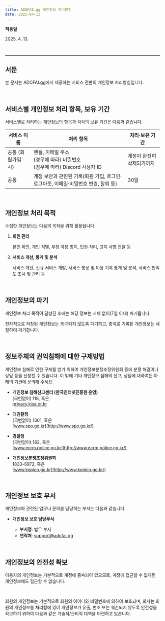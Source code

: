```yaml
---
title: ADOFAI.gg 개인정보 처리방침
date: 2025-04-13
---
```


**적용일**

2025\. 4. 13.

<br />

---

## 서문

본 문서는 ADOFAI.gg에서 제공하는 서비스 전반의 개인정보 처리방침입니다.

<br />

## 서비스별 개인정보 처리 항목, 보유 기간

서비스별로 처리하는 개인정보의 항목과 각각의 보유 기간은 다음과 같습니다.

| 서비스 이름        | 처리 항목                                                                              | 처리·보유 기간             |
| ------------------ | -------------------------------------------------------------------------------------- | -------------------------- |
| 공통 (회원가입 시) | 핸들, 이메일 주소 <br /> (경우에 따라) 비밀번호 <br /> (경우에 따라) Discord 사용자 ID | 계정이 완전히 삭제되기까지 |
| 공통               | 계정 보안과 관련된 기록(회원 가입, 로그인·로그아웃, 이메일·비밀번호 변경, 탈퇴 등)     | 30일                       |

<br />

## 개인정보 처리 목적

수집한 개인정보는 다음의 목적을 위해 활용됩니다.

1.  **회원 관리**

    본인 확인, 개인 식별, 부정 이용 방지, 민원 처리, 고지 사항 전달 등

2.  **서비스 개선, 통계 및 분석**

    서비스 개선, 신규 서비스 개발, 서비스 방문 및 이용 기록 통계 및 분석, 서비스 만족도 조사 및 관리 등

<br />

## 개인정보의 파기

개인정보 처리 목적이 달성된 후에는 해당 정보는 지체 없이(7일 이내) 파기됩니다.

전자적으로 저장된 개인정보는 복구되지 않도록 파기하고, 종이로 기록된 개인정보는 세절하여 파기합니다.

<br />

## 정보주체의 권익침해에 대한 구제방법

개인정보 침해로 인한 구제를 받기 위하여 개인정보분쟁조정위원회 등에 분쟁 해결이나 상담 등을 신청할 수 있습니다. 이 밖에 기타 개인정보 침해의 신고, 상담에 대하여는 아래의 기관에 문의해 주세요.

- **개인정보 침해신고센터 (한국인터넷진흥원 운영)**  
  (국번없이) 118, 혹은  
  [privacy.kisa.or.kr](http://privacy.kisa.or.kr/)

- **대검찰청**  
  (국번없이) 1301, 혹은  
  [www.spo.go.kr](http://www.spo.go.kr/)

- **경찰청**  
  (국번없이) 182, 혹은  
  [www.ecrm.police.go.kr](http://www.ecrm.police.go.kr/)

- **개인정보분쟁조정위원회**  
  1833-6972, 혹은  
  [www.kopico.go.kr](http://www.kopico.go.kr/)

<br />

## 개인정보 보호 부서

개인정보와 관련된 업무나 문의를 담당하는 부서는 다음과 같습니다.

- **개인정보 보호 담당부서**

  - **부서명**: 법무 부서
  - **연락처**: [support@adofai.gg](mailto:support@adofai.gg)

<br />

## 개인정보의 안전성 확보

이용자의 개인정보는 기본적으로 계정에 종속되어 있으므로, 계정에 접근할 수 없다면 개인정보에도 접근할 수 없습니다.

<br />

회원의 개인정보는 기본적으로 회원의 아이디와 비밀번호에 의하여 보호되며, 회사는 회원의 개인정보를 처리함에 있어 개인정보가 유출, 변조 또는 훼손되지 않도록 안전성을 확보하기 위하여 다음과 같은 기술적/관리적 대책을 마련하고 있습니다.
